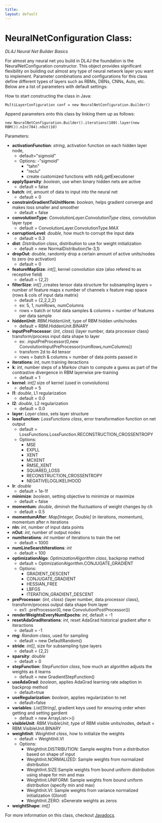 ```yaml
---
title: 
layout: default
---
```


# NeuralNetConfiguration Class:
*DL4J Neural Net Builder Basics*

For almost any neural net you build in DL4J the foundation is the NeuralNetConfiguration constructor. This object provides significant flexibility on building out almost any type of neural network layer you want to implement. Parameter combinations and configurations for this class define different types of layers such as RBMs, DBNs, CNNs, Auto, etc. Below are a list of parameters with default settings: 

How to start constructing the class in Java:

	MultiLayerConfiguration conf = new NeuralNetConfiguration.Builder()

Append parameters onto this class by linking them up as follows:

	new NeuralNetConfiguration.Builder().iterations(100).layer(new RBM()).nIn(784).nOut(10)

Parameters:

- **activationFunction**: *string*, activation function on each hidden layer node,
	- default="sigmoid"
	- Options:
		-"sigmoid"
		- "tahn"
		- "reclu"
		- create customized functions with nd4j.getExecutioner
- **applySparsity**: *boolean*, use when binary hidden nets are active
	- default = false
- **batch**: *int*, amount of data to input into the neural net
	- default = 0
- **constrainGradientToUnitNorm**: *boolean*, helps gradient converge and makes loss smaller and smoother
	- default = false
- **convolutionType**: *ConvolutionLayer.ConvolutionType class*, convolution layer type
	- default = ConvolutionLayer.ConvolutionType.MAX
- **corruptionLevel**: *double*, how much to corrupt the input data
	- default = 0.3
- **dist**: *Distribution class*, distribution to use for weight initialization
	- default = new NormalDistribution(1e-3,1)
- **dropOut**: *double*, randomly drop a certain amount of active units/nodes to zero (no activation)
	- default = 0
- **featureMapSize**: *int[]*, kernel convolution size (also refered to as receptive field)
	- default = {2,2}
- **filterSize**: *int[]* ,creates tensor data structure for subsampling layers = number of feature maps x number of channels x feature map space (rows & cols of input data matrix)
	- default = {2,2,2,2}
	- ex: 5, 1, numRows, numColumns
	- rows = batch or total data samples & columns = number of features per data sample
- **hiddenUnit**: *RBM.HiddenUnit*, type of RBM hidden units/nodes
	- default = RBM.HiddenUnit.BINARY
- **inputPreProcessor**: (*int*, *class*) {layer number, data processor class} transform/process input data shape to layer
	- ex: .inputPreProcessor(0,new ConvolutionInputPreProcessor(numRows,numColumns))
	- transform 2d to 4d tensor
	- rows = batch & columns = number of data points passed in
- **iterations**: *int*, num training iteractions
- **k**: *int*, number steps of a Markov chain to compute a guess as part of the contrastive divergence in RBM layerwise pre-training
	- default = 1
- **kernel**: *int[]* size of kernel (used in convolutions)
	- default = 5
- **l1**: *double*, L1 regularization
	- default = 0.0
- **l2**: *double*, L2 regularization
	- default = 0.0
- **layer**: *Layer class*, sets layer structure
- **lossFunction**: *LossFunctions class*, error transformation function on net output
	- default = LossFunctions.LossFunction.RECONSTRUCTION_CROSSENTROPY
	- Options:
		- MSE
		- EXPLL
		- XENT
		- MCXENT
		- RMSE_XENT
		- SQUARED_LOSS
		- RECONSTRUCTION_CROSSENTROPY
		- NEGATIVELOGLIKELIHOOD
- **lr**: *double*
	- default = 1e-1f
- **minimize**: *boolean*, setting objective to minimize or maximize
	- default = false
- **momentum**: *double*, diminsh the fluctuations of weight changes by ch
	- default = 0.5
- **momentumAfter**: *Map[Integer, Double]* (n iterations, momentum), momentum after n iterations
- **nIn**: *int*, number of input data points
- **nOut**: *int*, number of output nodes
- **numIterations**: *int* number of iterations to train the net
	- default = 1000
- **numLineSearchIterations**: *int*
	- default = 100
- **optimizationAlgo**: *OptimizationAlgorithm class*, backprop method
	- default = OptimizationAlgorithm.CONJUGATE_GRADIENT
	- Options:
		- GRADIENT_DESCENT
		- CONJUGATE_GRADIENT
		- HESSIAN_FREE
		- LBFGS
		- ITERATION_GRADIENT_DESCENT
- **preProcessor**: (*int*, *class*) {layer number, data processor class}, transform/process output data shape from layer
	- ex1: .preProcessor(0, new ConvolutionPostProcessor())
- **renderWeightsEveryNumEpochs**: *int*, default = -1
- **resetAdaGradIterations**: *int*, reset AdaGrad historical gradient after n iteractions
	- default = -1
- **rng**: *Random class*, used for sampling
	- default = new DefaultRandom()
- **stride**: *int[]*, size for subsampling type layers
	- default = {2,2}
- **sparsity**: *double*
	- default = 0
- **stepFunction**: *StepFunction class*, how much an algorithm adjusts the weights as it learns
	- default = new GradientStepFunction()
- **useAdaGrad**: *boolean*, applies AdaGrad learning rate adaption in backprop method
	- default=true
- **useRegularization**: *boolean*, applies regularization to net
	- default=false
- **variables**: *List[String]*, gradient keys used for ensuring order when getting and setting gardient
	 - default = new ArrayList<>()
- **visibleUnit**: *RBM.VisibleUnit*, type of RBM visible units/nodes, default = RBM.VisibleUnit.BINARY
- **weightInit**: *WeightInit class*, how to initialize the weights
	- default = WeightInit.VI
	- Options:
		- WeightInit.DISTRIBUTION: Sample weights from a distribution based on shape of input
		- WeightInit.NORMALIZED: Sample weights from normalized distribution
		- WeightInit.SIZE:Sample weights from bound uniform distribution using shape for min and max
		- WeightInit.UNIFORM: Sample weights from bound uniform distribution (specify min and max)
		- WeightInit.VI: Sample weights from variance normalized initialization (Glorot)
		- WeightInit.ZERO: sGenerate weights as zeros
- **weightShape**: *int[]*

For more information on this class, checkout [Javadocs](http://deeplearning4j.org/doc/).